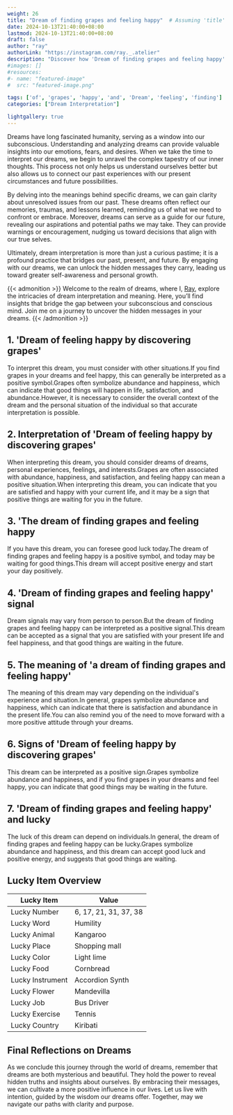 ```yaml
---
weight: 26
title: "Dream of finding grapes and feeling happy"  # Assuming 'title' column exists
date: 2024-10-13T21:40:00+08:00
lastmod: 2024-10-13T21:40:00+08:00
draft: false
author: "ray"
authorLink: "https://instagram.com/ray._.atelier"
description: "Discover how 'Dream of finding grapes and feeling happy' can interpret your future and uncover its significant meanings in your life."
#images: []
#resources:
#- name: "featured-image"
#  src: "featured-image.png"

tags: ['of', 'grapes', 'happy', 'and', 'Dream', 'feeling', 'finding']
categories: ["Dream Interpretation"]

lightgallery: true
---
```


Dreams have long fascinated humanity, serving as a window into our subconscious. Understanding and analyzing dreams can provide valuable insights into our emotions, fears, and desires. When we take the time to interpret our dreams, we begin to unravel the complex tapestry of our inner thoughts. This process not only helps us understand ourselves better but also allows us to connect our past experiences with our present circumstances and future possibilities.

By delving into the meanings behind specific dreams, we can gain clarity about unresolved issues from our past. These dreams often reflect our memories, traumas, and lessons learned, reminding us of what we need to confront or embrace. Moreover, dreams can serve as a guide for our future, revealing our aspirations and potential paths we may take. They can provide warnings or encouragement, nudging us toward decisions that align with our true selves.

Ultimately, dream interpretation is more than just a curious pastime; it is a profound practice that bridges our past, present, and future. By engaging with our dreams, we can unlock the hidden messages they carry, leading us toward greater self-awareness and personal growth.

{{< admonition >}}
Welcome to the realm of dreams, where I, [Ray](https://instagram.com/ray._.atelier), explore the intricacies of dream interpretation and meaning. Here, you’ll find insights that bridge the gap between your subconscious and conscious mind. Join me on a journey to uncover the hidden messages in your dreams.
{{< /admonition >}}


## 1. 'Dream of feeling happy by discovering grapes'
To interpret this dream, you must consider with other situations.If you find grapes in your dreams and feel happy, this can generally be interpreted as a positive symbol.Grapes often symbolize abundance and happiness, which can indicate that good things will happen in life, satisfaction, and abundance.However, it is necessary to consider the overall context of the dream and the personal situation of the individual so that accurate interpretation is possible.

## 2. Interpretation of 'Dream of feeling happy by discovering grapes'
When interpreting this dream, you should consider dreams of dreams, personal experiences, feelings, and interests.Grapes are often associated with abundance, happiness, and satisfaction, and feeling happy can mean a positive situation.When interpreting this dream, you can indicate that you are satisfied and happy with your current life, and it may be a sign that positive things are waiting for you in the future.

## 3. 'The dream of finding grapes and feeling happy
If you have this dream, you can foresee good luck today.The dream of finding grapes and feeling happy is a positive symbol, and today may be waiting for good things.This dream will accept positive energy and start your day positively.

## 4. 'Dream of finding grapes and feeling happy' signal
Dream signals may vary from person to person.But the dream of finding grapes and feeling happy can be interpreted as a positive signal.This dream can be accepted as a signal that you are satisfied with your present life and feel happiness, and that good things are waiting in the future.

## 5. The meaning of 'a dream of finding grapes and feeling happy'
The meaning of this dream may vary depending on the individual's experience and situation.In general, grapes symbolize abundance and happiness, which can indicate that there is satisfaction and abundance in the present life.You can also remind you of the need to move forward with a more positive attitude through your dreams.

## 6. Signs of 'Dream of feeling happy by discovering grapes'
This dream can be interpreted as a positive sign.Grapes symbolize abundance and happiness, and if you find grapes in your dreams and feel happy, you can indicate that good things may be waiting in the future.

## 7. 'Dream of finding grapes and feeling happy' and lucky
The luck of this dream can depend on individuals.In general, the dream of finding grapes and feeling happy can be lucky.Grapes symbolize abundance and happiness, and this dream can accept good luck and positive energy, and suggests that good things are waiting.

## Lucky Item Overview
| Lucky Item          | Value              |
|---------------|--------------------|
| Lucky Number        | 6, 17, 21, 31, 37, 38  |
| Lucky Word          | Humility |
| Lucky Animal        | Kangaroo |
| Lucky Place         | Shopping mall     |
| Lucky Color         | Light lime     |
| Lucky Food          | Cornbread      |
| Lucky Instrument    | Accordion Synth |
| Lucky Flower        | Mandevilla    |
| Lucky Job           | Bus Driver       |
| Lucky Exercise      | Tennis  |
| Lucky Country       | Kiribati    |


##  Final Reflections on Dreams

As we conclude this journey through the world of dreams, remember that dreams are both mysterious and beautiful. They hold the power to reveal hidden truths and insights about ourselves. By embracing their messages, we can cultivate a more positive influence in our lives. Let us live with intention, guided by the wisdom our dreams offer. Together, may we navigate our paths with clarity and purpose.
